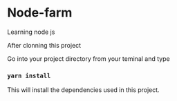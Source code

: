 # Node-farm
Learning node js


After clonning this project

Go into your project directory from your teminal and type

### `yarn install`

This will install the dependencies used in this project.
